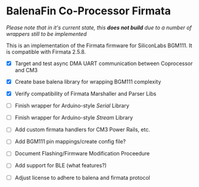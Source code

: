 # BalenaFin Co-Processor Firmata

*Please note that in it's current state, this **does not build** due to a number of wrappers still to be implemented*

This is an implementation of the Firmata firmware for SiliconLabs BGM111. It is compatible with Firmata 2.5.8.

- [x] Target and test async DMA UART communication between Coprocessor and CM3
- [x] Create base balena library for wrapping BGM111 complexity
- [x] Verify compatibility of Firmata Marshaller and Parser Libs
- [ ] Finish wrapper for Arduino-style *Serial* Library
- [ ] Finish wrapper for Arduino-style *Stream* Library
- [ ] Add custom firmata handlers for CM3 Power Rails, etc.
- [ ] Add BGM111 pin mappings/create config file?
- [ ] Document Flashing/Firmware Modification Proceedure
- [ ] Add support for BLE (what features?)
- [ ] Adjust license to adhere to balena and firmata protocol

